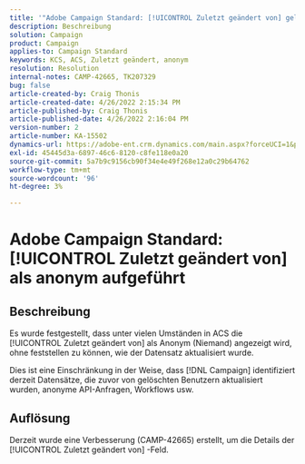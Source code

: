 ```yaml
---
title: '"Adobe Campaign Standard: [!UICONTROL Zuletzt geändert von] gelistet als anonymous'''
description: Beschreibung
solution: Campaign
product: Campaign
applies-to: Campaign Standard
keywords: KCS, ACS, Zuletzt geändert, anonym
resolution: Resolution
internal-notes: CAMP-42665, TK207329
bug: false
article-created-by: Craig Thonis
article-created-date: 4/26/2022 2:15:34 PM
article-published-by: Craig Thonis
article-published-date: 4/26/2022 2:16:04 PM
version-number: 2
article-number: KA-15502
dynamics-url: https://adobe-ent.crm.dynamics.com/main.aspx?forceUCI=1&pagetype=entityrecord&etn=knowledgearticle&id=9aacac50-6bc5-ec11-a7b6-0022480a138b
exl-id: 45445d3a-6897-46c6-8120-c8fe118e0a20
source-git-commit: 5a7b9c9156cb90f34e4e49f268e12a0c29b64762
workflow-type: tm+mt
source-wordcount: '96'
ht-degree: 3%

---
```


# Adobe Campaign Standard: [!UICONTROL Zuletzt geändert von] als anonym aufgeführt

## Beschreibung


Es wurde festgestellt, dass unter vielen Umständen in ACS die [!UICONTROL Zuletzt geändert von] als Anonym (Niemand) angezeigt wird, ohne feststellen zu können, wie der Datensatz aktualisiert wurde.

Dies ist eine Einschränkung in der Weise, dass [!DNL Campaign] identifiziert derzeit Datensätze, die zuvor von gelöschten Benutzern aktualisiert wurden, anonyme API-Anfragen, Workflows usw.


## Auflösung


Derzeit wurde eine Verbesserung (CAMP-42665) erstellt, um die Details der [!UICONTROL Zuletzt geändert von] -Feld.
